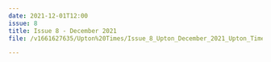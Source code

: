 ```yaml
---
date: 2021-12-01T12:00
issue: 8
title: Issue 8 - December 2021
file: /v1661627635/Upton%20Times/Issue_8_Upton_December_2021_Upton_Times_VP_v3_A4_web_slxaib.pdf

---
```

